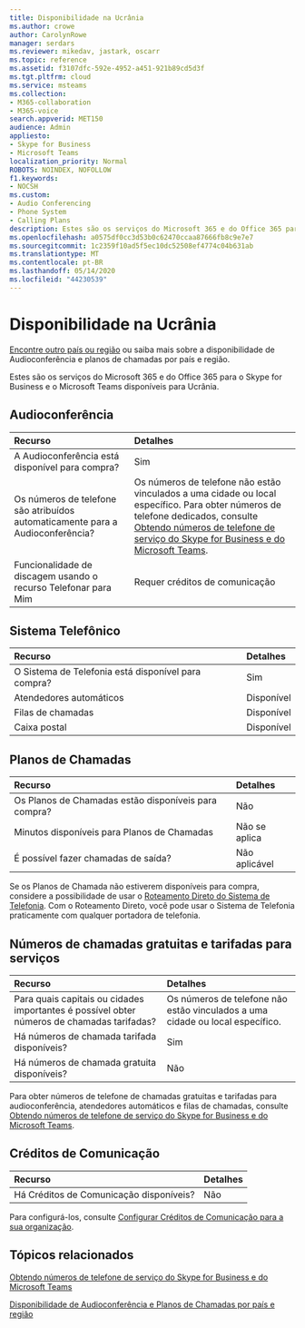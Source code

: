 ```yaml
---
title: Disponibilidade na Ucrânia
ms.author: crowe
author: CarolynRowe
manager: serdars
ms.reviewer: mikedav, jastark, oscarr
ms.topic: reference
ms.assetid: f3107dfc-592e-4952-a451-921b89cd5d3f
ms.tgt.pltfrm: cloud
ms.service: msteams
ms.collection:
- M365-collaboration
- M365-voice
search.appverid: MET150
audience: Admin
appliesto:
- Skype for Business
- Microsoft Teams
localization_priority: Normal
ROBOTS: NOINDEX, NOFOLLOW
f1.keywords:
- NOCSH
ms.custom:
- Audio Conferencing
- Phone System
- Calling Plans
description: Estes são os serviços do Microsoft 365 e do Office 365 para o Skype for Business e o Microsoft Teams disponíveis para Ucrânia.
ms.openlocfilehash: a0575df0cc3d53b0c62470ccaa87666fb8c9e7e7
ms.sourcegitcommit: 1c2359f10ad5f5ec10dc52508ef4774c04b631ab
ms.translationtype: MT
ms.contentlocale: pt-BR
ms.lasthandoff: 05/14/2020
ms.locfileid: "44230539"
---
```

# <a name="availability-in-the-ukraine"></a>Disponibilidade na Ucrânia

[Encontre outro país ou região](country-and-region-availability-for-audio-conferencing-and-calling-plans.md) ou saiba mais sobre a disponibilidade de Audioconferência e planos de chamadas por país e região.

Estes são os serviços do Microsoft 365 e do Office 365 para o Skype for Business e o Microsoft Teams disponíveis para Ucrânia.
  
## <a name="audio-conferencing"></a>Audioconferência

|**Recurso**|**Detalhes**|
|:-----|:-----|
|A Audioconferência está disponível para compra?  <br/> |Sim  <br/> |
|Os números de telefone são atribuídos automaticamente para a Audioconferência?  <br/> |Os números de telefone não estão vinculados a uma cidade ou local específico. Para obter números de telefone dedicados, consulte [Obtendo números de telefone de serviço do Skype for Business e do Microsoft Teams](/microsoftteams/getting-service-phone-numbers).  <br/> |
|Funcionalidade de discagem usando o recurso Telefonar para Mim  <br/> |Requer créditos de comunicação  <br/> |
   
## <a name="phone-system"></a>Sistema Telefônico

|**Recurso**|**Detalhes**|
|:-----|:-----|
|O Sistema de Telefonia está disponível para compra?  <br/> |Sim  <br/> |
| Atendedores automáticos <br/> |Disponível  <br/> |
|Filas de chamadas  <br/> |Disponível  <br/> |
|Caixa postal  <br/> |Disponível  <br/> |
   
## <a name="calling-plans"></a>Planos de Chamadas

|**Recurso**|**Detalhes**|
|:-----|:-----|
|Os Planos de Chamadas estão disponíveis para compra?  <br/> |Não  <br/> |
|Minutos disponíveis para Planos de Chamadas  <br/> |Não se aplica  <br/> |
|É possível fazer chamadas de saída?  <br/> |Não aplicável  <br/> |

Se os Planos de Chamada não estiverem disponíveis para compra, considere a possibilidade de usar o [Roteamento Direto do Sistema de Telefonia](../direct-routing-landing-page.md). Com o Roteamento Direto, você pode usar o Sistema de Telefonia praticamente com qualquer portadora de telefonia.
   
## <a name="toll-and-toll-free-numbers-for-services"></a>Números de chamadas gratuitas e tarifadas para serviços

|**Recurso**|**Detalhes**|
|:-----|:-----|
|Para quais capitais ou cidades importantes é possível obter números de chamadas tarifadas?  <br/> |Os números de telefone não estão vinculados a uma cidade ou local específico.  <br/> |
|Há números de chamada tarifada disponíveis?  <br/> |Sim  <br/> |
|Há números de chamada gratuita disponíveis?  <br/> |Não  <br/> |
   
 Para obter números de telefone de chamadas gratuitas e tarifadas para audioconferência, atendedores automáticos e filas de chamadas, consulte [Obtendo números de telefone de serviço do Skype for Business e do Microsoft Teams](/microsoftteams/getting-service-phone-numbers).
  
## <a name="communications-credits"></a>Créditos de Comunicação

|**Recurso**|**Detalhes**|
|:-----|:-----|
|Há Créditos de Comunicação disponíveis?  <br/> |Não  <br/> |
   
Para configurá-los, consulte [Configurar Créditos de Comunicação para a sua organização](../set-up-communications-credits-for-your-organization.md).
  
## <a name="related-topics"></a>Tópicos relacionados

[Obtendo números de telefone de serviço do Skype for Business e do Microsoft Teams](/microsoftteams/getting-service-phone-numbers)

[Disponibilidade de Audioconferência e Planos de Chamadas por país e região](country-and-region-availability-for-audio-conferencing-and-calling-plans.md)

  
 

